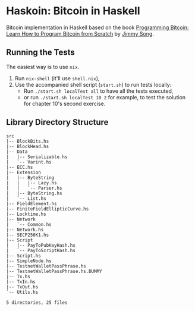 # Haskoin: Bitcoin in Haskell
Bitcoin implementation in Haskell based on the book [Programming Bitcoin: Learn How to Program Bitcoin from Scratch](https://www.oreilly.com/library/view/programming-bitcoin/9781492031482/) by [Jimmy Song](https://programmingbitcoin.com/).

## Running the Tests
The easiest way is to use `nix`.
  1. Run `nix-shell` (it'll use `shell.nix`),
  2. Use the accompanied shell script (`start.sh`) to run tests locally:
       - Run `./start.sh localTest all` to have all the tests executed,
       - or run `./start.sh localTest 10 2` for example, to test the
         solution for chapter 10's second exercise.

## Library Directory Structure

```
src
|-- BlockBits.hs
|-- BlockHead.hs
|-- Data
|   |-- Serializable.hs
|   `-- Varint.hs
|-- ECC.hs
|-- Extension
|   |-- ByteString
|   |   |-- Lazy.hs
|   |   `-- Parser.hs
|   |-- ByteString.hs
|   `-- List.hs
|-- FieldElement.hs
|-- FiniteFieldEllipticCurve.hs
|-- Locktime.hs
|-- Network
|   `-- Common.hs
|-- Network.hs
|-- SECP256K1.hs
|-- Script
|   |-- PayToPubKeyHash.hs
|   `-- PayToScriptHash.hs
|-- Script.hs
|-- SimpleNode.hs
|-- TestnetWalletPassPhrase.hs
|-- TestnetWalletPassPhrase.hs.DUMMY
|-- Tx.hs
|-- TxIn.hs
|-- TxOut.hs
`-- Utils.hs

5 directories, 25 files
```
